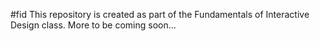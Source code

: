 #fid
This repository is created as part of the Fundamentals of Interactive Design class.
More to be coming soon...
